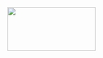 

<img src="https://github.com/EReeeN1208/EReeeN1208/assets/52812989/d1993731-a454-4778-b56c-7c34bbfb715c" width="200" height="100">

<!--
**EReeeN1208/EReeeN1208** is a ✨ _special_ ✨ repository because its `README.md` (this file) appears on your GitHub profile.

Here are some ideas to get you started:

- 🔭 I’m currently working on ...
- 🌱 I’m currently learning ...
- 👯 I’m looking to collaborate on ...
- 🤔 I’m looking for help with ...
- 💬 Ask me about ...
- 📫 How to reach me: ...
- 😄 Pronouns: ...
- ⚡ Fun fact: ...
-->
